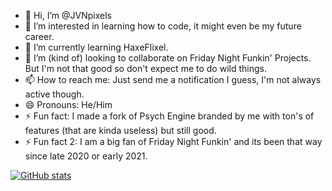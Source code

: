 - 👋 Hi, I’m @JVNpixels
- 👀 I’m interested in learning how to code, it might even be my future career.
- 🌱 I’m currently learning HaxeFlixel.
- 💞️ I’m (kind of) looking to collaborate on Friday Night Funkin' Projects. But I'm not that good so don't expect me to do wild things.
- 📫 How to reach me: Just send me a notification I guess, I'm not always active though.
- 😄 Pronouns: He/Him
- ⚡ Fun fact: I made a fork of Psych Engine branded by me with ton's of features (that are kinda useless) but still good.
- ⚡ Fun fact 2: I am a big fan of Friday Night Funkin' and its been that way since late 2020 or early 2021.

[![GitHub stats](https://github-readme-stats.vercel.app/api?username=JVNpssksjajajsisissi&theme=prussian)](https://github.com/anuraghazra/github-readme-stats)
<!---
JVNpixels/JVNpixels is a ✨ special ✨ repository because its `README.md` (this file) appears on your GitHub profile.
You can click the Preview link to take a look at your changes.
--->
